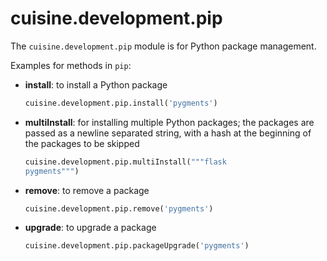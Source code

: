 # cuisine.development.pip

The `cuisine.development.pip` module is for Python package management.

Examples for methods in `pip`:

- **install**: to install a Python package

  ```python
  cuisine.development.pip.install('pygments')
  ```

- **multiInstall**: for installing multiple Python packages; the packages are passed as a newline separated string, with a hash at the beginning of the packages to be skipped

  ```python
  cuisine.development.pip.multiInstall("""flask
  pygments""")
  ```

- **remove**: to remove a package

  ```python
  cuisine.development.pip.remove('pygments')
  ```

- **upgrade**: to upgrade a package

  ```python
  cuisine.development.pip.packageUpgrade('pygments')
  ```
